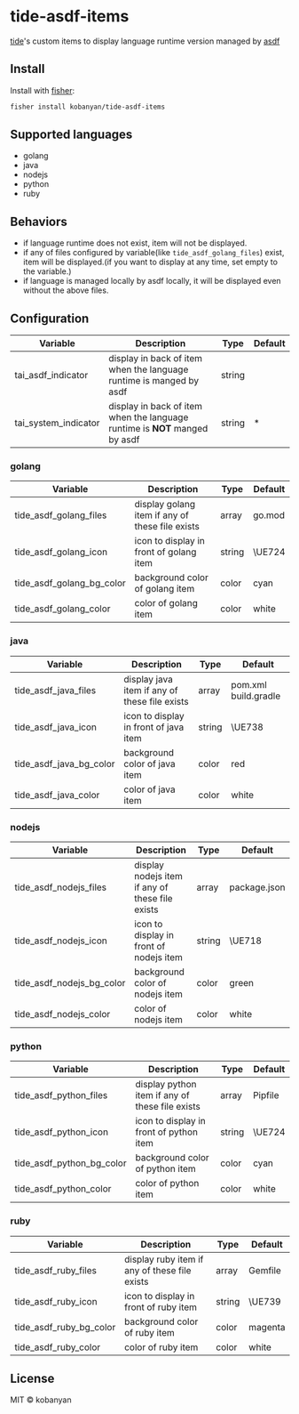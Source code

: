 # tide-asdf-items

[tide](https://github.com/IlanCosman/tide)'s custom items to display language runtime version managed by [asdf](https://asdf-vm.com)

## Install

Install with [fisher](https://github.com/jorgebucaran/fisher):
```sh
fisher install kobanyan/tide-asdf-items
```

## Supported languages

- golang
- java
- nodejs
- python
- ruby

## Behaviors

- if language runtime does not exist, item will not be displayed.
- if any of files configured by variable(like `tide_asdf_golang_files`) exist, item will be displayed.(if you want to display at any time, set empty to the variable.)
- if language is managed locally by asdf locally, it will be displayed even without the above files.

## Configuration

| Variable | Description | Type | Default |
| --- | --- | --- | --- |
| tai_asdf_indicator | display in back of item when the language runtime is manged by asdf | string |  |
| tai_system_indicator | display in back of item when the language runtime is **NOT** manged by asdf | string | * |

### golang

| Variable | Description | Type | Default |
| --- | --- | --- | --- |
| tide_asdf_golang_files | display golang item if any of these file exists | array | go.mod |
| tide_asdf_golang_icon | icon to display in front of golang item | string |  \UE724 |
| tide_asdf_golang_bg_color | background color of golang item | color | cyan |
| tide_asdf_golang_color | color of golang item | color | white |

### java

| Variable | Description | Type | Default |
| --- | --- | --- | --- |
| tide_asdf_java_files | display java item if any of these file exists | array | pom.xml build.gradle |
| tide_asdf_java_icon | icon to display in front of java item | string |  \UE738 |
| tide_asdf_java_bg_color | background color of java item | color | red |
| tide_asdf_java_color | color of java item | color | white |

### nodejs

| Variable | Description | Type | Default |
| --- | --- | --- | --- |
| tide_asdf_nodejs_files | display nodejs item if any of these file exists | array | package.json |
| tide_asdf_nodejs_icon | icon to display in front of nodejs item | string | \UE718 |
| tide_asdf_nodejs_bg_color | background color of nodejs item | color | green |
| tide_asdf_nodejs_color | color of nodejs item | color | white |

### python

| Variable | Description | Type | Default |
| --- | --- | --- | --- |
| tide_asdf_python_files | display python item if any of these file exists | array | Pipfile |
| tide_asdf_python_icon | icon to display in front of python item | string | \UE724 |
| tide_asdf_python_bg_color | background color of python item | color | cyan |
| tide_asdf_python_color | color of python item | color | white |

### ruby

| Variable | Description | Type | Default |
| --- | --- | --- | --- |
| tide_asdf_ruby_files | display ruby item if any of these file exists | array | Gemfile |
| tide_asdf_ruby_icon | icon to display in front of ruby item | string | \UE739 |
| tide_asdf_ruby_bg_color | background color of ruby item | color | magenta |
| tide_asdf_ruby_color | color of ruby item | color | white |

## License

MIT © kobanyan
